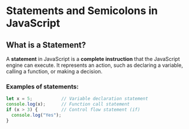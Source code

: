 # Statements and Semicolons in JavaScript

## What is a Statement?

A **statement** in JavaScript is a **complete instruction** that the JavaScript engine can execute. It represents an action, such as declaring a variable, calling a function, or making a decision.

### Examples of statements:
```javascript
let x = 5;           // Variable declaration statement
console.log(x);      // Function call statement
if (x > 3) {         // Control flow statement (if)
  console.log("Yes");
}

